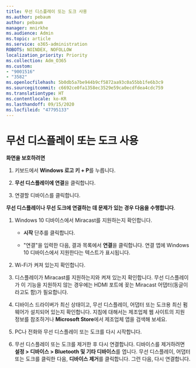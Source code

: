 ```yaml
---
title: 무선 디스플레이 또는 도크 사용
ms.author: pebaum
author: pebaum
manager: mnirkhe
ms.audience: Admin
ms.topic: article
ms.service: o365-administration
ROBOTS: NOINDEX, NOFOLLOW
localization_priority: Priority
ms.collection: Adm_O365
ms.custom:
- "9001516"
- "3582"
ms.openlocfilehash: 5b0db5a7be944b9cf5872aa93c0a55bb1fe6b3c9
ms.sourcegitcommit: c6692ce0fa1358ec3529e59ca0ecdfdea4cdc759
ms.translationtype: HT
ms.contentlocale: ko-KR
ms.lasthandoff: 09/15/2020
ms.locfileid: "47795133"
---
```

# <a name="use-wireless-displays-or-docks"></a>무선 디스플레이 또는 도크 사용

**화면을 보호하려면**

1. 키보드에서 **Windows 로고 키 + P**를 누릅니다.

2. **무선 디스플레이에 연결**을 클릭합니다.

3. 연결할 디바이스를 클릭합니다.

**무선 디스플레이나 무선 도크에 연결하는 데 문제가 있는 경우 다음을 수행합니다**.

1. Windows 10 디바이스에서 Miracast를 지원하는지 확인합니다. 

    - **시작** 단추를 클릭합니다.
    
    - "연결"을 입력한 다음, 결과 목록에서 **연결**을 클릭합니다. 연결 앱에 Windows 10 디바이스에서 지원한다는 텍스트가 표시됩니다. 

2. Wi-Fi가 켜져 있는지 확인합니다. 

3. 디스플레이가 Miracast를 지원하는지와 켜져 있는지 확인합니다. 무선 디스플레이가 이 기능을 지원하지 않는 경우에는 HDMI 포트에 꽂는 Miracast 어댑터(동글이라고도 함)가 필요합니다.

4. 디바이스 드라이버가 최신 상태이고, 무선 디스플레이, 어댑터 또는 도크용 최신 펌웨어가 설치되어 있는지 확인합니다. 지침에 대해서는 제조업체 웹 사이트의 지원 정보를 참조하거나 **Microsoft Store**에서 제조업체 앱을 검색해 보세요.

5. PC나 전화와 무선 디스플레이 또는 도크를 다시 시작합니다.

6. 무선 디스플레이 또는 도크를 제거한 후 다시 연결합니다. 디바이스를 제거하려면 **설정 > 디바이스 > Bluetooth 및 기타 디바이스**를 엽니다. 무선 디스플레이, 어댑터 또는 도크를 클릭한 다음, **디바이스 제거**를 클릭합니다. 그런 다음, 다시 연결합니다.
